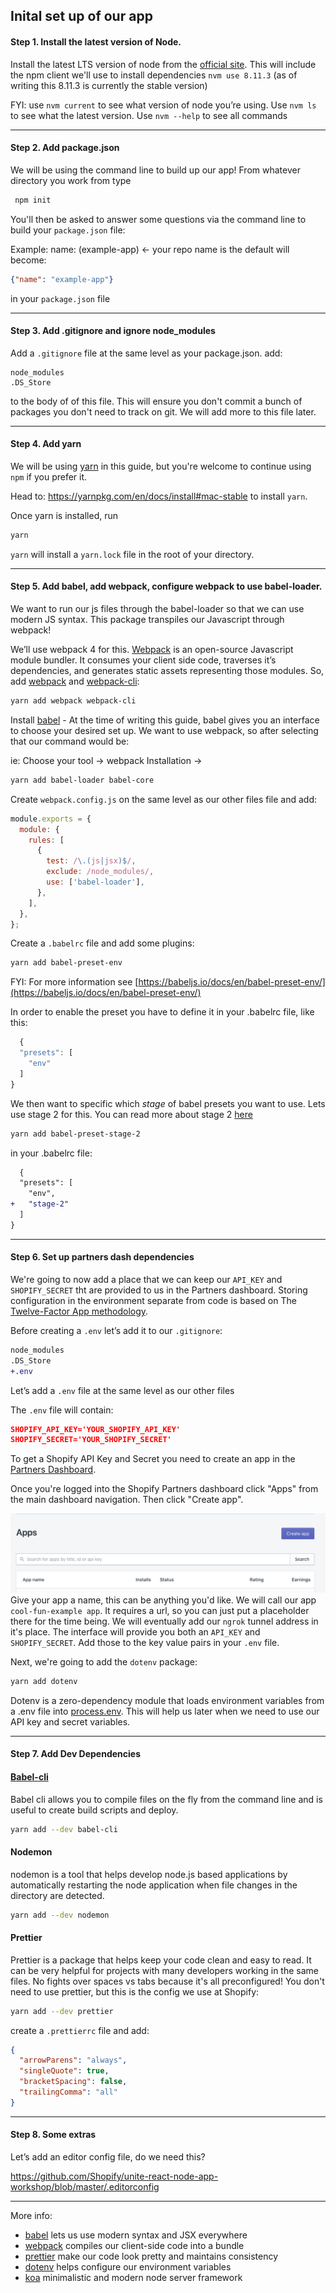 ## Inital set up of our app

#### Step 1. Install the latest version of Node.

Install the latest LTS version of node from the
[official site](https://nodejs.org/en/). This will include the npm client we'll
use to install dependencies `nvm use 8.11.3` (as of writing this 8.11.3 is
currently the stable version)

FYI: use `nvm current` to see what version of node you’re using. Use `nvm ls` to
see what the latest version. Use `nvm --help` to see all commands

---

#### Step 2. Add package.json

We will be using the command line to build up our app! From whatever directory
you work from type

```bash
 npm init
```

You'll then be asked to answer some questions via the command line to build your
`package.json` file:

Example: name: (example-app) <- your repo name is the default will become:

```json
{"name": "example-app"}
```

in your `package.json` file

---

#### Step 3. Add .gitignore and ignore node_modules

Add a `.gitignore` file at the same level as your package.json. add:

```
node_modules
.DS_Store
```

to the body of of this file. This will ensure you don't commit a bunch of
packages you don't need to track on git. We will add more to this file later.

---

#### Step 4. Add yarn

We will be using [yarn](https://yarnpkg.com/en/docs/install#mac-stable) in this
guide, but you're welcome to continue using `npm` if you prefer it.

Head to: https://yarnpkg.com/en/docs/install#mac-stable to install `yarn`.

Once yarn is installed, run

```bash
yarn
```

`yarn` will install a `yarn.lock` file in the root of your directory.

---

#### Step 5. Add babel, add webpack, configure webpack to use babel-loader.

We want to run our js files through the babel-loader so that we can use modern
JS syntax. This package transpiles our Javascript through webpack!

We’ll use webpack 4 for this. [Webpack](https://webpack.js.org/) is an
open-source Javascript module bundler. It consumes your client side code,
traverses it’s dependencies, and generates static assets representing those
modules. So, add [webpack](https://webpack.js.org/) and
[webpack-cli](https://webpack.js.org/api/cli/):

```bash
yarn add webpack webpack-cli
```

Install [babel](https://babeljs.io/en/setup#installation) - At the time of
writing this guide, babel gives you an interface to choose your desired set up.
We want to use webpack, so after selecting that our command would be:

ie: Choose your tool -> webpack Installation ->

```bash
yarn add babel-loader babel-core
```

Create `webpack.config.js` on the same level as our other files file and add:

```js
module.exports = {
  module: {
    rules: [
      {
        test: /\.(js|jsx)$/,
        exclude: /node_modules/,
        use: ['babel-loader'],
      },
    ],
  },
};
```

Create a `.babelrc` file and add some plugins:

```bash
yarn add babel-preset-env
```

FYI: For more information see
[https://babeljs.io/docs/en/babel-preset-env/](https://babeljs.io/docs/en/babel-preset-env/)

In order to enable the preset you have to define it in your .babelrc file, like
this:

```js
  {
  "presets": [
    "env"
  ]
}
```

We then want to specific which _stage_ of babel presets you want to use. Lets
use stage 2 for this. You can read more about stage 2
[here](https://babeljs.io/docs/en/babel-preset-stage-2)

```bash
yarn add babel-preset-stage-2
```

in your .babelrc file:

```diff
  {
  "presets": [
    "env",
+   "stage-2"
  ]
}
```

---

#### Step 6. Set up partners dash dependencies

We're going to now add a place that we can keep our `API_KEY` and
`SHOPIFY_SECRET` tht are provided to us in the Partners dashboard. Storing
configuration in the environment separate from code is based on The
[Twelve-Factor App methodology](https://12factor.net/config).

Before creating a `.env` let’s add it to our `.gitignore`:

```diff
node_modules
.DS_Store
+.env
```

Let’s add a `.env` file at the same level as our other files

The `.env` file will contain:

```json
SHOPIFY_API_KEY='YOUR_SHOPIFY_API_KEY'
SHOPIFY_SECRET='YOUR_SHOPIFY_SECRET'
```

To get a Shopify API Key and Secret you need to create an app in the
[Partners Dashboard](https://www.shopify.ca/partners).

Once you're logged into the Shopify Partners dashboard click "Apps" from the
main dashboard navigation. Then click "Create app".

![partners dash create app](assets/create-app.png)
Give your app a name, this can be anything you'd like. We will call our app
`cool-fun-example app`. It requires a url, so you can just put a placeholder there for the time being. We will eventually add our `ngrok` tunnel address in it's place. The interface will provide you both an `API_KEY` and
`SHOPIFY_SECRET`. Add those to the key value pairs in your `.env` file.

Next, we're going to add the `dotenv` package:

```bash
yarn add dotenv
```

Dotenv is a zero-dependency module that loads environment variables from a .env
file into
[process.env](https://nodejs.org/docs/latest/api/process.html#process_process_env).
This will help us later when we need to use our API key and secret variables.

---

#### Step 7. Add Dev Dependencies

#### [Babel-cli](http://babeljs.io/docs/en/babel-cli/)

Babel cli allows you to compile files on the fly from the command line and is
useful to create build scripts and deploy.

```bash
yarn add --dev babel-cli
```

#### Nodemon

nodemon is a tool that helps develop node.js based applications by automatically
restarting the node application when file changes in the directory are detected.

```bash
yarn add --dev nodemon
```

#### Prettier

Prettier is a package that helps keep your code clean and easy to read. It can
be very helpful for projects with many developers working in the same files. No
fights over spaces vs tabs because it's all preconfigured! You don't need to use
prettier, but this is the config we use at Shopify:

```bash
yarn add --dev prettier
```

create a `.prettierrc` file and add:

```json
{
  "arrowParens": "always",
  "singleQuote": true,
  "bracketSpacing": false,
  "trailingComma": "all"
}
```

---

#### Step 8. Some extras

Let’s add an editor config file, do we need this?

https://github.com/Shopify/unite-react-node-app-workshop/blob/master/.editorconfig

---

More info:

- [babel](https://babeljs.io/) lets us use modern syntax and JSX everywhere
- [webpack](https://webpack.js.org/) compiles our client-side code into a bundle
- [prettier](https://prettier.io/) make our code look pretty and maintains
  consistency
- [dotenv](https://github.com/motdotla/dotenv) helps configure our environment
  variables
- [koa](https://koajs.com/) minimalistic and modern node server framework
